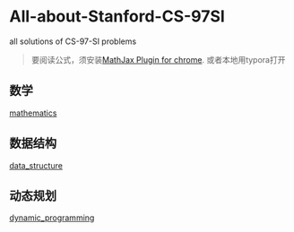 # All-about-Stanford-CS-97SI
 all solutions of CS-97-SI problems
> 要阅读公式，须安装[MathJax Plugin for chrome](https://chrome.google.com/webstore/detail/mathjax-plugin-for-github/ioemnmodlmafdkllaclgeombjnmnbima).
> 或者本地用typora打开

## 数学

[mathematics](https://github.com/Qasak/all-about-stanford-cs-97si/blob/master/mathematics/README.md)

## 数据结构

[data_structure](https://github.com/Qasak/all-about-stanford-cs-97si/blob/master/data_structure/README.md)

## 动态规划

[dynamic_programming](https://github.com/Qasak/all-about-stanford-cs-97si/blob/master/dynamic_programming/README.md)



